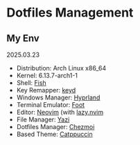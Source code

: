 # Dotfiles Management

## My Env

2025.03.23
- Distribution: Arch Linux x86_64
- Kernel: 6.13.7-arch1-1
- Shell: [Fish](https://fishshell.com/)
- Key Remapper: [keyd](https://github.com/rvaiya/keyd)
- Windows Manager: [Hyprland](https://github.com/hyprwm/Hyprland)
- Terminal Emulator: [Foot](https://codeberg.org/dnkl/foot)
- Editor: [Neovim](https://github.com/neovim/neovim) (with [lazy.nvim](https://github.com/folke/lazy.nvim)
- File Manager: [Yazi](https://github.com/sxyazi/yazi)
- Dotfiles Manager: [Chezmoi](https://www.chezmoi.io/)
- Based Theme: [Catppuccin](https://catppuccin.com/)

